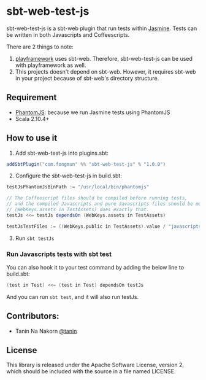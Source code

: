 sbt-web-test-js
==================

sbt-web-test-js is a sbt-web plugin that run tests within [Jasmine](https://github.com/jasmine/jasmine). Tests can be written in both Javascripts and Coffeescripts.

There are 2 things to note:

1. [playframework](https://github.com/playframework/playframework) uses sbt-web. Therefore, sbt-web-test-js can be used with playframework as well.
2. This projects doesn't depend on sbt-web. However, it requires sbt-web in your project because of sbt-web's directory structure.

Requirement
--------------

- [PhantomJS](http://phantomjs.org/): because we run Jasmine tests using PhantomJS
- Scala 2.10.4+


How to use it
---------------

1. Add sbt-web-test-js into plugins.sbt:

  ```scala
  addSbtPlugin("com.fongmun" %% "sbt-web-test-js" % "1.0.0")
  ```

2. Configure the sbt-web-test-js in build.sbt:

  ```scala
  testJsPhantomJsBinPath := "/usr/local/bin/phantomjs"

  // The Coffeescript files should be compiled before running tests,
  // and the compiled Javascripts and pure Javascripts files should be moved to (WebKeys.public in TestAssets)
  // (WebKeys.assets in TestAssets) does exactly that.
  testJs <<= testJs dependsOn (WebKeys.assets in TestAssets)

  testJsTestFiles := ((WebKeys.public in TestAssets).value / "javascripts" ** "*.spec.js")
  ```

3. Run `sbt testJs`

### Run Javascripts tests with sbt test

You can also hook it to your test command by adding the below line to build.sbt:

```scala
(test in Test) <<= (test in Test) dependsOn testJs
```

And you can run `sbt test`, and it will also run testJs.

Contributors:
---------------

* Tanin Na Nakorn [@tanin](http://twitter.com/tanin)


License
----------

This library is released under the Apache Software License, version 2, which should be included with the source in a file named LICENSE.

